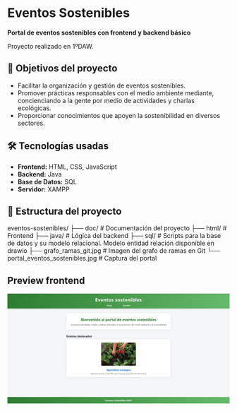 # Eventos Sostenibles

**Portal de eventos sostenibles con frontend y backend básico**

Proyecto realizado en 1ºDAW.

## 🌱 Objetivos del proyecto

- Facilitar la organización y gestión de eventos sostenibles.
- Promover prácticas responsables con el medio ambiente mediante, concienciando a la gente por medio de actividades y charlas ecológicas.
- Proporcionar conocimientos que apoyen la sostenibilidad en diversos sectores.

## 🛠️ Tecnologías usadas

- **Frontend:** HTML, CSS, JavaScript
- **Backend:** Java
- **Base de Datos:** SQL
- **Servidor:** XAMPP

## 📁 Estructura del proyecto

eventos-sostenibles/
  ├── doc/ # Documentación del proyecto
  ├── html/ # Frontend
  ├── java/ # Lógica del backend
  ├── sql/ # Scripts para la base de datos y su modelo relacional. Modelo entidad relación disponible en drawio
  ├── grafo_ramas_git.jpg # Imagen del grafo de ramas en Git
  └── portal_eventos_sostenibles.jpg # Captura del portal


## Preview frontend
![Preview portal](portal_eventos_sostenibles.jpg)
